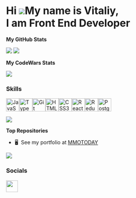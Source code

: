 Hi ![](https://user-images.githubusercontent.com/18350557/176309783-0785949b-9127-417c-8b55-ab5a4333674e.gif)My name is Vitaliy, </br>
I am Front End Developer
===============================================================================================================================


<b>My GitHub Stats</b>

<div >
  
![](https://github-readme-stats.vercel.app/api?username=VitVin&show_icons=true&hide=stars,issues,&title_color=0891b2&text_color=0891b2&icon_color=0891b2&bg_color=00000000&hide_border=true&show_icons=true&rank_icon=github)
![](https://github-readme-streak-stats.herokuapp.com/?user=VitVin&stroke=0891b2&background=1c1917&ring=0891b2&fire=0891b2&currStreakNum=0891b2&currStreakLabel=0891b2&sideNums=0891b2&sideLabels=0891b2&dates=0891b2&hide_border=true)

</div>

<b>My CodeWars Stats</b>

![](https://www.codewars.com/users/VitVin/badges/large)
### Skills

<p align="left">
<a href="https://developer.mozilla.org/en-US/docs/Web/JavaScript" target="_blank" rel="noreferrer"><img src="https://raw.githubusercontent.com/danielcranney/readme-generator/main/public/icons/skills/javascript-colored.svg" width="36" height="36" alt="JavaScript" /></a><a href="https://www.typescriptlang.org/" target="_blank" rel="noreferrer"><img src="https://raw.githubusercontent.com/danielcranney/readme-generator/main/public/icons/skills/typescript-colored.svg" width="36" height="36" alt="TypeScript" /></a><a href="https://git-scm.com/" target="_blank" rel="noreferrer"><img src="https://raw.githubusercontent.com/danielcranney/readme-generator/main/public/icons/skills/git-colored.svg" width="36" height="36" alt="Git" /></a><a href="https://developer.mozilla.org/en-US/docs/Glossary/HTML5" target="_blank" rel="noreferrer"><img src="https://raw.githubusercontent.com/danielcranney/readme-generator/main/public/icons/skills/html5-colored.svg" width="36" height="36" alt="HTML5" /></a><a href="https://www.w3.org/TR/CSS/#css" target="_blank" rel="noreferrer"><img src="https://raw.githubusercontent.com/danielcranney/readme-generator/main/public/icons/skills/css3-colored.svg" width="36" height="36" alt="CSS3" /></a><a href="https://reactjs.org/" target="_blank" rel="noreferrer"><img src="https://raw.githubusercontent.com/danielcranney/readme-generator/main/public/icons/skills/react-colored.svg" width="36" height="36" alt="React" /></a><a href="https://redux.js.org/" target="_blank" rel="noreferrer"><img src="https://raw.githubusercontent.com/danielcranney/readme-generator/main/public/icons/skills/redux-colored.svg" width="36" height="36" alt="Redux" /></a><a href="https://www.postgresql.org/" target="_blank" rel="noreferrer"><img src="https://raw.githubusercontent.com/danielcranney/readme-generator/main/public/icons/skills/postgresql-colored.svg" width="36" height="36" alt="PostgreSQL" /></a>
</p>

![](https://github-readme-stats.vercel.app/api/top-langs/?username=VitVin&langs_count=3&hide=java&layout=donut-vertical&title_color=0891b2&text_color=0891b2&icon_color=0891b2&bg_color=00000000&hide_border=true&locale=en&custom_title=Top%20%Languages)


  
<b>Top Repositories</b>

* 🖥️  See my portfolio at [MMOTODAY](http://vitvin.github.io/MMOTODAY)

![](https://github-readme-stats.vercel.app/api/pin/?username=VitVin&repo=MMOToday&title_color=0891b2&text_color=0891b2&icon_color=0891b2&bg_color=1c1917&hide_border=true&locale=en)


### Socials

<p align="left"> <a href="https://www.github.com/VitVin" target="_blank" rel="noreferrer"> <picture> <source media="(prefers-color-scheme: dark)" srcset="https://raw.githubusercontent.com/danielcranney/readme-generator/main/public/icons/socials/github-dark.svg" /> <source media="(prefers-color-scheme: light)" srcset="https://raw.githubusercontent.com/danielcranney/readme-generator/main/public/icons/socials/github.svg" /> <img src="https://raw.githubusercontent.com/danielcranney/readme-generator/main/public/icons/socials/github.svg" width="32" height="32" /> </picture> </a></p>
